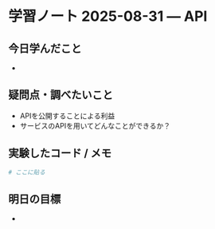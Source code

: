 # 学習ノート 2025-08-31 — API

## 今日学んだこと
- 

## 疑問点・調べたいこと
- APIを公開することによる利益
- サービスのAPIを用いてどんなことができるか？

## 実験したコード / メモ
~~~bash
# ここに貼る
~~~

## 明日の目標
- 